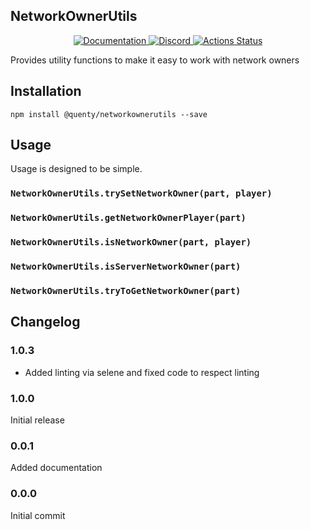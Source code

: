 ## NetworkOwnerUtils
<div align="center">
  <a href="http://quenty.github.io/api/">
    <img src="https://img.shields.io/badge/docs-website-green.svg" alt="Documentation" />
  </a>
  <a href="https://discord.gg/mhtGUS8">
    <img src="https://img.shields.io/badge/discord-nevermore-blue.svg" alt="Discord" />
  </a>
  <a href="https://github.com/Quenty/NevermoreEngine/actions">
    <img src="https://github.com/Quenty/NevermoreEngine/workflows/lint/badge.svg" alt="Actions Status" />
  </a>
</div>

Provides utility functions to make it easy to work with network owners

## Installation
```
npm install @quenty/networkownerutils --save
```

## Usage
Usage is designed to be simple.

### `NetworkOwnerUtils.trySetNetworkOwner(part, player)`

### `NetworkOwnerUtils.getNetworkOwnerPlayer(part)`

### `NetworkOwnerUtils.isNetworkOwner(part, player)`

### `NetworkOwnerUtils.isServerNetworkOwner(part)`

### `NetworkOwnerUtils.tryToGetNetworkOwner(part)`


## Changelog

### 1.0.3
- Added linting via selene and fixed code to respect linting

### 1.0.0
Initial release

### 0.0.1
Added documentation

### 0.0.0
Initial commit